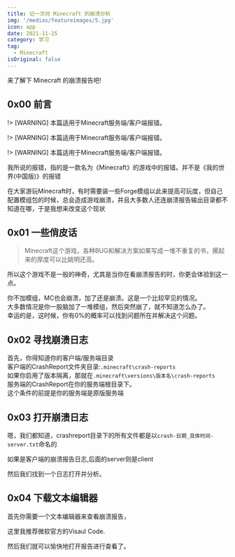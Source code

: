 ```yaml
---
title: 记一次对 Minecraft 的崩溃分析
img: '/medias/featureimages/5.jpg'
icon: app
date: 2021-11-25
category: 学习
tag:
  - Minecraft
isOriginal: false
---
```


来了解下 Minecraft 的崩溃报告吧!

<!-- more -->

## 0x00 前言

!> [WARNING] 本篇适用于Minecraft服务端/客户端报错。

!> [WARNING] 本篇适用于Minecraft服务端/客户端报错。

!> [WARNING] 本篇适用于Minecraft服务端/客户端报错。

我所说的报错，指的是一款名为《Minecraft》的游戏中的报错。并不是《我的世界(中国版)》的报错

在大家游玩Minecraft时，有时需要装一些Forge模组以此来提高可玩度，但自己配置模组包的时候，总会造成游戏崩溃，并且大多数人还连崩溃报告输出目录都不知道在哪，于是我想来改变这个现状

## 0x01 一些俏皮话

> Minecraft这个游戏，各种BUG和解决方案如果写成一堆不重复的书，摞起来的厚度可以比姚明还高。

所以这个游戏不是一般的神奇，尤其是当你在看崩溃报告的时，你更会体验到这一点。

你不加模组，MC也会崩溃，加了还是崩溃。这是一个比较罕见的情况。<br />
大多数情况是你一股脑加了一堆模组，然后突然崩了，就不知道怎么办了。<br />
幸运的是，这时候，你有<!-- 6 -->0%的概率可以找到问题所在并解决这个问题。

## 0x02 寻找崩溃日志
首先，你得知道你的客户端/服务端目录<br />
客户端的CrashReport文件夹目录:`.minecraft\crash-reports`<br />
如果你启用了版本隔离，那就在`.minecraft\versions\版本名\crash-reports`<br />
服务端的CrashReport在你的服务端根目录下。<br />
这个条件的前提是你的服务端是原版服务端

## 0x03 打开崩溃日志
嗯，我们都知道，crashreport目录下的所有文件都是以`crash-日期_具体时间-server.txt`命名的

如果是客户端的崩溃报告日志,后面的server则是client

然后我们找到一个日志打开并分析。

## 0x04 下载文本编辑器
首先你需要一个文本编辑器来查看崩溃报告，

这里我推荐微软官方的Visaul Code.

然后我们就可以愉快地打开报告进行查看了。
